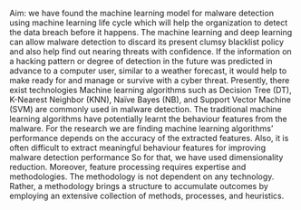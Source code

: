 
Aim: we have found the machine learning model for malware detection using machine learning life cycle which will help the organization to detect the data breach before it happens. The machine learning and deep learning can allow malware detection to discard its present clumsy blacklist policy and also help find out nearing threats with confidence. If the information on a hacking pattern or degree of detection in the future was predicted in advance to a computer user, similar to a weather forecast, it would help to make ready for and manage or survive with a cyber threat. Presently, there exist technologies Machine learning algorithms such as Decision Tree (DT), K-Nearest Neighbor (KNN), Naïve Bayes (NB), and Support Vector Machine (SVM) are commonly used in malware detection. The traditional machine learning algorithms have potentially learnt the behaviour features from the malware. For the research we are finding machine learning algorithms’ performance depends on the accuracy of the extracted features. Also, it is often difficult to extract meaningful behaviour features for improving malware detection performance So for that, we have used dimensionality reduction. Moreover, feature processing requires expertise and methodologies. The methodology is not dependent on any technology. Rather, a methodology brings a structure to accumulate outcomes by employing an extensive collection of methods, processes, and heuristics.  
